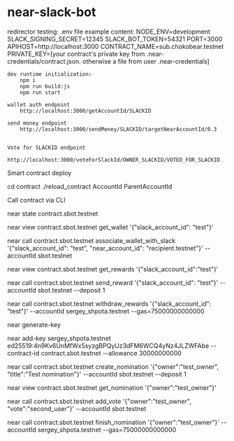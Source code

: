 # near-slack-bot


redirector testing:
    .env file example content:
        NODE_ENV=development
        SLACK_SIGNING_SECRET=12345
        SLACK_BOT_TOKEN=54321
        PORT=3000
        APIHOST=http://localhost:3000
        CONTRACT_NAME=sub.chokobear.testnet
        PRIVATE_KEY=[your contract's private key from .near-credentials/contract.json. otherwise a file from user .near-credentials]

    dev runtime initialization:
        npm i
        npm run build:js
        npm run start

    wallet auth endpoint
        http://localhost:3000/getAccountId/SLACKID

    send money endpoint
        http://localhost:3000/sendMoney/SLACKID/targetNearAccountId/0.3


    Vote for SLACKID endpoint
        http://localhost:3000/voteForSlackId/OWNER_SLACKID/VOTED_FOR_SLACKID


Smart contract deploy

cd contract
./reload_contract AccountId ParentAccountId

Call contract via CLI

near state contract.sbot.testnet

near view contract.sbot.testnet get_wallet '{"slack_account_id": "test"}'

near call contract.sbot.testnet associate_wallet_with_slack '{"slack_account_id": "test", "near_account_id": "recipient.testnet"}' --accountId sbot.testnet

near view contract.sbot.testnet get_rewards '{"slack_account_id":"test"}'

near call contract.sbot.testnet send_reward '{"slack_account_id": "test"}' --accountId sbot.testnet --deposit 1

near call contract.sbot.testnet withdraw_rewards '{"slack_account_id": "test"}' --accountId sergey_shpota.testnet --gas=75000000000000

near generate-key

near add-key sergey_shpota.testnet ed25519:4n9Kv6UnMfWx5syzgBPQyUz3dFM6WCQ4yNz4JLZWFAbe --contract-id contract.sbot.testnet --allowance 30000000000


near call contract.sbot.testnet create_nomination '{"owner":"test_owner", "title":"Test nomination"}' --accountId sbot.testnet --deposit 1

near view contract.sbot.testnet get_nomination '{"owner":"test_owner"}'

near call contract.sbot.testnet add_vote '{"owner":"test_owner", "vote":"second_user"}' --accountId sbot.testnet

near call contract.sbot.testnet finish_nomination '{"owner":"test_owner"}' --accountId sergey_shpota.testnet --gas=75000000000000